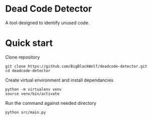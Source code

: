 # Dead Code Detector

A tool designed to identify unused code.

# Quick start

Clone repository
```shell script
git clone https://github.com/BigBlackWolf/deadcode-detector.git
cd deadcode-detector
```

Create virtual environment and install dependancies
```shell script
python -m virtualenv venv
source venv/bin/activate
```

Run the command against needed directory
```shell script
python src/main.py
```

